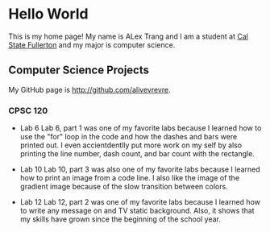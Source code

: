 # Hello World

This is my home page! My name is ALex Trang and I am a student at [Cal State Fullerton](http://www.fullerton.edu/) and my major is computer science.

## Computer Science Projects

My GitHub page is http://github.com/alivevrevre.

### CPSC 120

* Lab 6
Lab 6, part 1 was one of my favorite labs because I learned how to use the "for" loop in the code and how the dashes and bars were printed out. I even accientdentlly put more work on my self by also printing the line number, dash count, and bar count with the rectangle.

* Lab 10
Lab 10, part 3 was also one of my favorite labs because I learned how to print an image from a code line. I also like the image of the gradient image because of the slow transition between colors.

* Lab 12
Lab 12, part 2 was one of my favorite labs because I learned how to write any message on and TV static background. Also, it shows that my skills have grown since the beginning of the school year.
